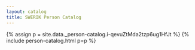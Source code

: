 ```yaml
---
layout: catalog
title: SWERIK Person Catalog
---
```

{% assign p = site.data._person-catalog.i-qevuZtMda2tzp6ug1HfJt %}
{% include person-catalog.html p=p %}


